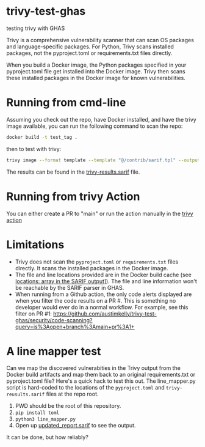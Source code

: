 # trivy-test-ghas
testing trivy with GHAS

Trivy is a comprehensive vulnerability scanner that can scan OS packages and language-specific packages. For Python, Trivy scans installed packages, not the pyproject.toml or requirements.txt files directly.

When you build a Docker image, the Python packages specified in your pyproject.toml file get installed into the Docker image. Trivy then scans these installed packages in the Docker image for known vulnerabilities.

# Running from cmd-line

Assuming you check out the repo, have Docker installed, and have the trivy image available, you can run the following command to scan the repo:

```bash
docker build -t test_tag .
```

then to test with trivy:

```bash
trivy image --format template --template "@/contrib/sarif.tpl" --output trivy-results.sarif --severity CRITICAL,HIGH test_tag
```

The results can be found in the [trivy-results.sarif](./trivy-results.sarif) file.

# Running from trivy Action

You can either create a PR to "main" or run the action manually in the [trivy action](https://github.com/austimkelly/trivy-test-ghas/actions/workflows/trivy.yml) 

# Limitations

* Trivy does not scan the `pyproject.toml` or `requirements.txt` files directly. It scans the installed packages in the Docker image.
* The file and line locations provided are in the Docker build cache (see [locations: array in the SARIF output](https://github.com/austimkelly/trivy-test-ghas/blob/develop/trivy-results.sarif#L622)]). The file and line information won't be reachable by the SARIF parser in GHAS.
* When running from a Github action, the only code alerts displayed are when you filter the code results on a PR #. This is something no developer would ever do in a normal workflow. For example, see this filter on PR #1: https://github.com/austimkelly/trivy-test-ghas/security/code-scanning?query=is%3Aopen+branch%3Amain+pr%3A1+

# A line mapper test

Can we map the discovered vulnerabities in the Trivy output from the Docker build artifacts and map them back to an original requirements.txt or pyproject.toml file? Here's a quick hack to test this out. The line_mapper.py script is hard-coded to the locations of the `pyproject.toml` and `trivy-reusults.sarif` files at the repo root.

1. PWD should be the root of this repository.
2. `pip install toml`
3. `python3 line_mapper.py`
4. Open up [updated_report.sarif](./updated_report.sarif) to see the output.

It can be done, but how reliably? 
